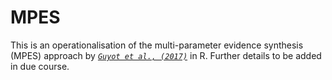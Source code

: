 # MPES

This is an operationalisation of the multi-parameter evidence synthesis (MPES) approach by *[`Guyot et al., (2017)`](https://pubmed.ncbi.nlm.nih.gov/27681990/)* in R. Further details to be added in due course.
